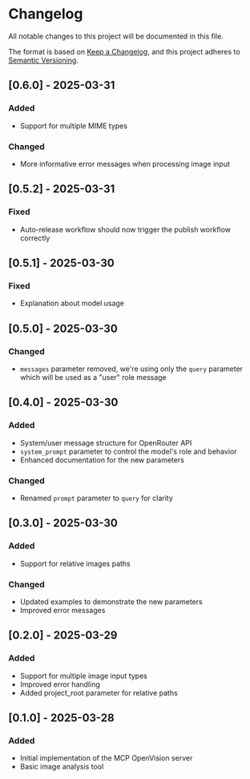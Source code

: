 # Changelog

All notable changes to this project will be documented in this file.

The format is based on [Keep a Changelog](https://keepachangelog.com/en/1.0.0/),
and this project adheres to [Semantic Versioning](https://semver.org/spec/v2.0.0.html).

## [0.6.0] - 2025-03-31

### Added

- Support for multiple MIME types

### Changed

- More informative error messages when processing image input

## [0.5.2] - 2025-03-31

### Fixed

- Auto-release workflow should now trigger the publish workflow correctly

## [0.5.1] - 2025-03-30

### Fixed

- Explanation about model usage

## [0.5.0] - 2025-03-30

### Changed

- `messages` parameter removed, we're using only the `query` parameter which will be used as a "user" role message

## [0.4.0] - 2025-03-30

### Added

- System/user message structure for OpenRouter API
- `system_prompt` parameter to control the model's role and behavior
- Enhanced documentation for the new parameters

### Changed

- Renamed `prompt` parameter to `query` for clarity

## [0.3.0] - 2025-03-30

### Added

- Support for relative images paths

### Changed

- Updated examples to demonstrate the new parameters
- Improved error messages

## [0.2.0] - 2025-03-29

### Added

- Support for multiple image input types
- Improved error handling
- Added project_root parameter for relative paths

## [0.1.0] - 2025-03-28

### Added

- Initial implementation of the MCP OpenVision server
- Basic image analysis tool
